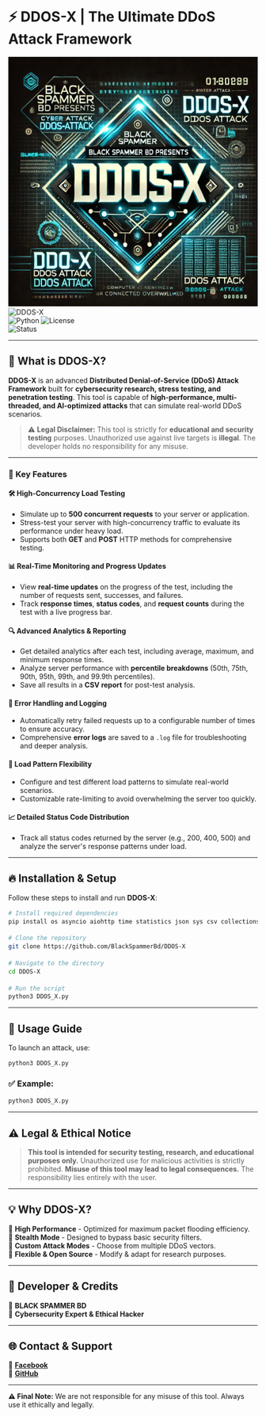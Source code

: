 # ⚡ DDOS-X | The Ultimate DDoS Attack Framework  

![DDOS-X](https://github.com/BlackSpammerBd/DDOS-X/blob/main/file-UjAuDQLGNvxEtXNxFrudX4%20(1).webp)  <!-- Image URL Here -->
![DDOS-X](https://img.shields.io/badge/DDOS-TOOL-red?style=for-the-badge)  
![Python](https://img.shields.io/badge/Python-3.9-blue?style=for-the-badge&logo=python)
![License](https://img.shields.io/github/license/BlackSpammerBd/DDOS-X?style=for-the-badge)  
![Status](https://img.shields.io/badge/Status-Active-brightgreen?style=for-the-badge)  

---

## 🚀 **What is DDOS-X?**  
**DDOS-X** is an advanced **Distributed Denial-of-Service (DDoS) Attack Framework** built for **cybersecurity research, stress testing, and penetration testing**. This tool is capable of **high-performance, multi-threaded, and AI-optimized attacks** that can simulate real-world DDoS scenarios.  

> ⚠️ **Legal Disclaimer:** This tool is strictly for **educational and security testing** purposes. Unauthorized use against live targets is **illegal**. The developer holds no responsibility for any misuse.


---

### **🚀 Key Features**

#### **🛠️ High-Concurrency Load Testing**
- Simulate up to **500 concurrent requests** to your server or application.
- Stress-test your server with high-concurrency traffic to evaluate its performance under heavy load.
- Supports both **GET** and **POST** HTTP methods for comprehensive testing.

#### **📊 Real-Time Monitoring and Progress Updates**
- View **real-time updates** on the progress of the test, including the number of requests sent, successes, and failures.
- Track **response times**, **status codes**, and **request counts** during the test with a live progress bar.

#### **🔍 Advanced Analytics & Reporting**
- Get detailed analytics after each test, including average, maximum, and minimum response times.
- Analyze server performance with **percentile breakdowns** (50th, 75th, 90th, 95th, 99th, and 99.9th percentiles).
- Save all results in a **CSV report** for post-test analysis.

#### **🔐 Error Handling and Logging**
- Automatically retry failed requests up to a configurable number of times to ensure accuracy.
- Comprehensive **error logs** are saved to a `.log` file for troubleshooting and deeper analysis.

#### **🔄 Load Pattern Flexibility**
- Configure and test different load patterns to simulate real-world scenarios.
- Customizable rate-limiting to avoid overwhelming the server too quickly.

#### **📈 Detailed Status Code Distribution**
- Track all status codes returned by the server (e.g., 200, 400, 500) and analyze the server's response patterns under load.

---

## 🔥 **Installation & Setup**  

Follow these steps to install and run **DDOS-X**:  

```bash
# Install required dependencies
pip install os asyncio aiohttp time statistics json sys csv collections colorama logging tqdm

# Clone the repository
git clone https://github.com/BlackSpammerBd/DDOS-X

# Navigate to the directory
cd DDOS-X

# Run the script
python3 DDOS_X.py
```

---

## 🎯 **Usage Guide**  

To launch an attack, use:  

```bash
python3 DDOS_X.py
```


### ✅ Example:  
```bash
python3 DDOS_X.py
```

---

## ⚠️ **Legal & Ethical Notice**  
> **This tool is intended for security testing, research, and educational purposes only.** Unauthorized use for malicious activities is strictly prohibited. **Misuse of this tool may lead to legal consequences.** The responsibility lies entirely with the user.  

---

## 💡 **Why DDOS-X?**  
🔹 **High Performance** - Optimized for maximum packet flooding efficiency.  
🔹 **Stealth Mode** - Designed to bypass basic security filters.  
🔹 **Custom Attack Modes** - Choose from multiple DDoS vectors.  
🔹 **Flexible & Open Source** - Modify & adapt for research purposes.  

---

## 👤 **Developer & Credits**  
📌 **BLACK SPAMMER BD**  
📌 **Cybersecurity Expert & Ethical Hacker**  

---

## 🌐 **Contact & Support**  
📌 **[Facebook](https://www.facebook.com/original.Typeboss.ur.father)**  
📌 **[GitHub](https://github.com/BlackSpammerBd)**  

---

**⚠️ Final Note:** We are not responsible for any misuse of this tool. Always use it ethically and legally.
